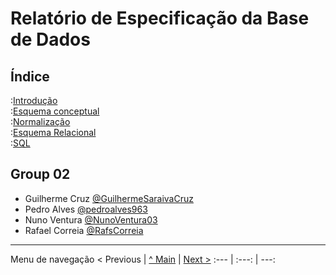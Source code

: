 # Relatório de Especificação da Base de Dados

## Índice

:[Introdução](rebd01.md)  
:[Esquema conceptual](rebd02.md)  
:[Normalização](rebd03.md)  
:[Esquema Relacional](rebd04.md)  
:[SQL](rebd05.md)  

## Group 02

* Guilherme Cruz [@GuilhermeSaraivaCruz](https://github.com/GuilhermeSaraivaCruz)
* Pedro Alves [@pedroalves963](https://github.com/pedroalves963)
* Nuno Ventura [@NunoVentura03](https://github.com/NunoVentura03)
* Rafael Correia [@RafsCorreia](https://github.com/RafsCorreia)

---
Menu de navegação
< Previous | [^ Main](https://github.com/exemploTrabalho/reportSIBD/) | [Next >](rebd01.md)
:--- | :---: | ---: 